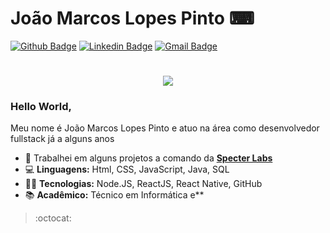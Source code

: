 # João Marcos Lopes Pinto ⌨
[![Github Badge](https://img.shields.io/badge/-Github-000?style=flat-square&logo=Github&logoColor=white&link=https://github.com/joaomarcoslp3)](https://github.com/joaomarcoslp3)
[![Linkedin Badge](https://img.shields.io/badge/-LinkedIn-blue?style=flat-square&logo=Linkedin&logoColor=white&link=https://www.linkedin.com/in/https://www.linkedin.com/in/jo%C3%A3o-marcos-lopes-pinto-a8773b1ab/)](https://www.linkedin.com/in/https://www.linkedin.com/in/jo%C3%A3o-marcos-lopes-pinto-a8773b1ab/)
[![Gmail Badge](https://img.shields.io/badge/-Gmail-c14438?style=flat-square&logo=Gmail&logoColor=white&link=mailto:joaomarcoslp3@gmail.com)](mailto:joaomarcoslp3@gmail.com)

<h1 align="center">
  <img src ="https://cdn.dribbble.com/users/2401141/screenshots/5487982/developers-gif-showcase.gif">
</h1>

<h3> Hello World, </h3>
Meu nome é João Marcos Lopes Pinto e atuo na área como desenvolvedor fullstack já a alguns anos

- 💼 Trabalhei em alguns projetos a comando da **[Specter Labs](http://specterlabs.com.br/)**
- 💻 **Linguagens:** Html, CSS, JavaScript, Java, SQL
- 👩‍💻 **Tecnologias:** Node.JS, ReactJS, React Native, GitHub
- 📚 **Acadêmico:** Técnico em Informática e** 

> :octocat:

